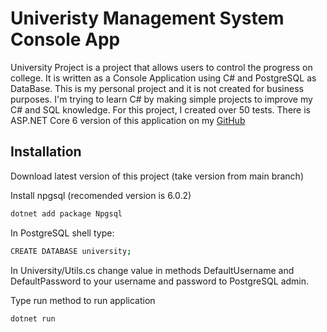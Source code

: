 # Univeristy Management System Console App

University Project is a project that allows users to control the progress on college.
It is written as a Console Application using C# and PostgreSQL as DataBase.
This is my personal project and it is not created for business purposes.
I'm trying to learn C# by making simple projects to improve my C# and SQL knowledge.
For this project, I created over 50 tests. There is ASP.NET Core 6 version of this application on my [GitHub](https://github.com/Przemoosz/UniversityASP.NET)


## Installation

Download latest version of this project (take version from main branch)

Install npgsql (recomended version is 6.0.2) 
```bash
dotnet add package Npgsql
```
In PostgreSQL shell type:
```bash
CREATE DATABASE university;
```
In University/Utils.cs change value in methods DefaultUsername and DefaultPassword to your username and password to PostgreSQL admin.

Type run method to run application

```bash
dotnet run
```

